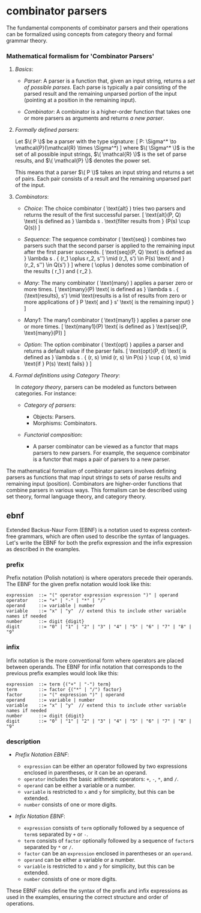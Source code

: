 # combinator parsers

The fundamental components of combinator parsers and their operations
can be formalized using concepts from category theory and formal grammar
theory.

### Mathematical formalism for 'Combinator Parsers'

1. *Basics*:

   - *Parser*: A parser is a function that, given an input string,
     returns a *set of possible parses*. Each parse is typically a
     pair consisting of the parsed result and the remaining unparsed
     portion of the input (pointing at a position in the remaining
     input).

   - *Combinator*: A combinator is a higher-order function that takes
     one or more parsers as arguments and returns *a new parser*.

2. *Formally defined parsers*:

   Let $\( P \)$ be a parser with the type signature:
\[ 
P: \Sigma^* \to \mathcal{P}(\mathcal{R} \times \Sigma^*)
\]
   where $\( \Sigma^* \)$ is the set of all possible input strings,
   $\( \mathcal{R} \)$ is the set of parse results, and $\( \mathcal{P} \)$
   denotes the power set.

   This means that a parser $\( P \)$ takes an input string and
   returns a set of pairs. Each pair consists of a result and the
   remaining unparsed part of the input.

3. *Combinators*:

   - *Choice*:
     The choice combinator \( \text{alt} \) tries two parsers and returns the result of the first successful parser.
     \[
     \text{alt}(P, Q) \text{ is defined as } \lambda s . \text{filter results from } (P(s) \cup Q(s))
     \]

   - *Sequence*:
     The sequence combinator \( \text{seq} \) combines two parsers such that the second parser is applied to the remaining input after the first parser succeeds.
     \[
     \text{seq}(P, Q) \text{ is defined as } \lambda s . \{ (r_1 \oplus r_2, s'') \mid (r_1, s') \in P(s) \text{ and } (r_2, s'') \in Q(s') \}
     \]
     where \( \oplus \) denotes some combination of the results \( r_1 \) and \( r_2 \).

   - *Many*:
     The many combinator \( \text{many} \) applies a parser zero or more times.
     \[
     \text{many}(P) \text{ is defined as } \lambda s . \{ (\text{results}, s') \mid \text{results is a list of results from zero or more applications of } P \text{ and } s' \text{ is the remaining input} \}
     \]

   - *Many1*:
     The many1 combinator \( \text{many1} \) applies a parser one or more times.
     \[
     \text{many1}(P) \text{ is defined as } \text{seq}(P, \text{many}(P))
     \]

   - *Option*:
     The option combinator \( \text{opt} \) applies a parser and returns a default value if the parser fails.
     \[
     \text{opt}(P, d) \text{ is defined as } \lambda s . \{ (r, s) \mid (r, s) \in P(s) \} \cup \{ (d, s) \mid \text{if } P(s) \text{ fails} \}
     \]

4. *Formal definitions using Category Theory*:

   In *category theory*, parsers can be modeled as functors between categories.
   For instance:

   - *Category of parsers*:
     - Objects: Parsers.
     - Morphisms: Combinators.

   - *Functorial composition*:
     - A parser combinator can be viewed as a functor that maps parsers to new
       parsers. For example, the sequence combinator is a functor that maps a
       pair of parsers to a new parser.



The mathematical formalism of combinator parsers involves defining parsers as
functions that map input strings to sets of parse results and remaining input
(position). Combinators are higher-order functions that combine parsers in
various ways. This formalism can be described using set theory, formal language
theory, and category theory.



## ebnf

Extended Backus-Naur Form (EBNF) is a notation used to express
context-free grammars, which are often used to describe the syntax
of languages. Let's write the EBNF for both the prefix expression
and the infix expression as described in the examples.

### prefix

Prefix notation (Polish notation) is where operators precede their
operands. The EBNF for the given prefix notation would look like this:

```ebnf
expression  ::= "(" operator expression expression ")" | operand
operator    ::= "+" | "-" | "*" | "/"
operand     ::= variable | number
variable    ::= "x" | "y"  // extend this to include other variable names if needed
number      ::= digit {digit}
digit       ::= "0" | "1" | "2" | "3" | "4" | "5" | "6" | "7" | "8" | "9"
```

### infix

Infix notation is the more conventional form where operators are
placed between operands. The EBNF for infix notation that corresponds
to the previous prefix examples would look like this:

```ebnf
expression  ::= term {("+" | "-") term}
term        ::= factor {("*" | "/") factor}
factor      ::= "(" expression ")" | operand
operand     ::= variable | number
variable    ::= "x" | "y"  // extend this to include other variable names if needed
number      ::= digit {digit}
digit       ::= "0" | "1" | "2" | "3" | "4" | "5" | "6" | "7" | "8" | "9"
```

### description

- *Prefix Notation EBNF*:
  - `expression` can be either an operator followed by two expressions enclosed in parentheses, or it can be an operand.
  - `operator` includes the basic arithmetic operators: `+`, `-`, `*`, and `/`.
  - `operand` can be either a variable or a number.
  - `variable` is restricted to `x` and `y` for simplicity, but this can be extended.
  - `number` consists of one or more digits.

- *Infix Notation EBNF*:
  - `expression` consists of `term` optionally followed by a sequence of `term`s separated by `+` or `-`.
  - `term` consists of `factor` optionally followed by a sequence of `factor`s separated by `*` or `/`.
  - `factor` can be an `expression` enclosed in parentheses or an `operand`.
  - `operand` can be either a variable or a number.
  - `variable` is restricted to `x` and `y` for simplicity, but this can be extended.
  - `number` consists of one or more digits.

These EBNF rules define the syntax of the prefix and infix expressions
as used in the examples, ensuring the correct structure and order of operations.
